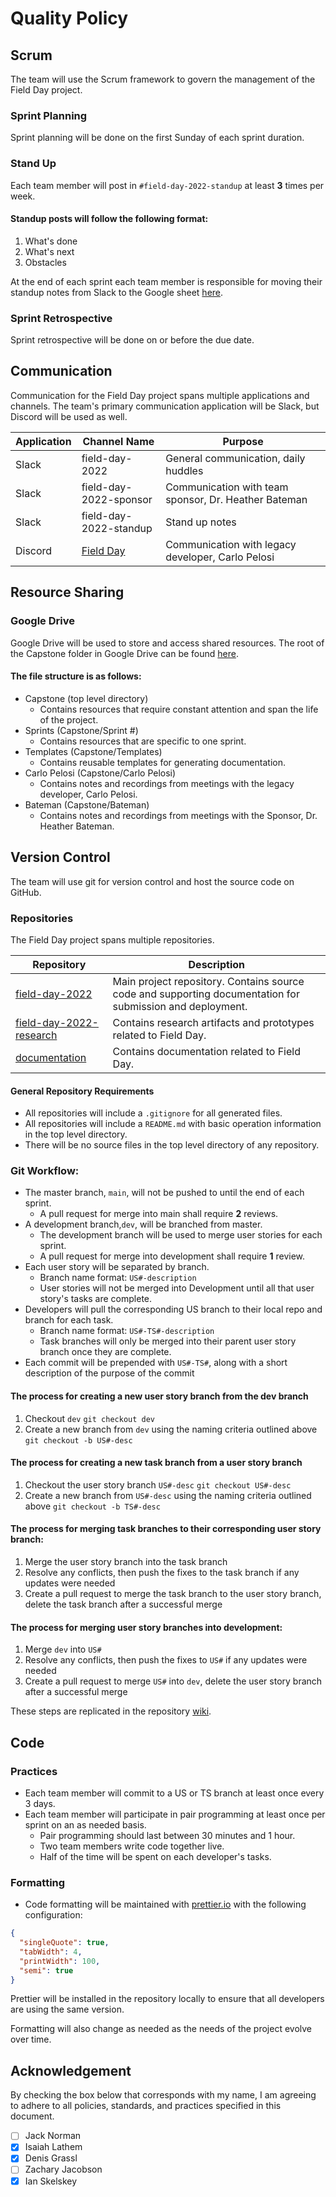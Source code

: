 # Quality Policy

## Scrum

The team will use the Scrum framework to govern the management of the Field Day project.

### Sprint Planning

Sprint planning will be done on the first Sunday of each sprint duration.

### Stand Up

Each team member will post in `#field-day-2022-standup` at least **3** times per week. 

#### Standup posts will follow the following format:

1. What's done
2. What's next
3. Obstacles

At the end of each sprint each team member is responsible for moving their standup notes from Slack
to the Google sheet [here](https://docs.google.com/spreadsheets/d/1w-NvV3TirU2b-vhc_i9atq4p5Iq6dCsULkxHvz-hnAI/edit?usp=sharing).

### Sprint Retrospective

Sprint retrospective will be done on or before the due date.

## Communication

Communication for the Field Day project spans multiple applications and channels. The team's primary communication application will be Slack, but Discord will be used as well.

| Application | Channel Name                               | Purpose                                              |
| ----------- | ------------------------------------------ | ---------------------------------------------------- |
| Slack       | field-day-2022                             | General communication, daily huddles                 |
| Slack       | field-day-2022-sponsor                     | Communication with team sponsor, Dr. Heather Bateman |
| Slack       | field-day-2022-standup                     | Stand up notes                                       |
| Discord     | [Field Day](https://discord.gg/qfWDMEdUfr) | Communication with legacy developer, Carlo Pelosi    |

## Resource Sharing

### Google Drive

Google Drive will be used to store and access shared resources. The root of the Capstone folder in Google Drive can be 
found [here](https://drive.google.com/drive/folders/19JDGxjSamYeW-ZXcv5gNdX_IfooPdGxY?usp=sharing).

#### The file structure is as follows:

- Capstone (top level directory)
  - Contains resources that require constant attention and span the life of the project.
- Sprints (Capstone/Sprint #)
  - Contains resources that are specific to one sprint.
- Templates (Capstone/Templates)
  - Contains reusable templates for generating documentation.
- Carlo Pelosi (Capstone/Carlo Pelosi)
  - Contains notes and recordings from meetings with the legacy developer, Carlo Pelosi.
- Bateman (Capstone/Bateman)
  - Contains notes and recordings from meetings with the Sponsor, Dr. Heather Bateman.

## Version Control
The team will use git for version control and host the source code on GitHub.

### Repositories

The Field Day project spans multiple repositories.

| Repository                                                   | Description                                                  |
| ------------------------------------------------------------ | ------------------------------------------------------------ |
| [field-day-2022](https://github.com/Field-Day-2022/field-day-2022) | Main project repository. Contains source code and supporting documentation for submission and deployment. |
| [field-day-2022-research](https://github.com/Field-Day-2022/field-day-2022-research) | Contains research artifacts and prototypes related to Field Day. |
| [documentation](https://github.com/Field-Day-2022/documentation) | Contains documentation related to Field Day.                 |

#### General Repository Requirements

- All repositories will include a `.gitignore` for all generated files.
- All repositories will include a `README.md` with basic operation information in the top level directory.
- There will be no source files in the top level directory of any repository.

### Git Workflow:
- The master branch, `main`, will not be pushed to until the end of each sprint.
  - A pull request for merge into main shall require **2** reviews.
- A development branch,`dev`, will be branched from master.
  - The development branch will be used to merge user stories for each sprint.
  - A pull request for merge into development shall require **1** review.
- Each user story will be separated by branch. 
  - Branch name format: `US#-description`
  - User stories will not be merged into Development until all that user story's tasks are complete.
- Developers will pull the corresponding US branch to their local repo and branch for each task.
  - Branch name format: `US#-TS#-description`
  - Task branches will only be merged into their parent user story branch once they are complete.
- Each commit will be prepended with `US#-TS#`, along with a short description of the purpose of the commit

#### The process for creating a new user story branch from the dev branch

1. Checkout `dev` 
   `git checkout dev`
2. Create a new branch from `dev` using the naming criteria outlined above
   `git checkout -b US#-desc`

#### The process for creating a new task branch from a user story branch

1. Checkout the user story branch `US#-desc`
   `git checkout US#-desc`
2. Create a new branch from `US#-desc` using the naming criteria outlined above
   `git checkout -b TS#-desc`

#### The process for merging task branches to their corresponding user story branch:
1. Merge the user story branch into the task branch
2. Resolve any conflicts, then push the fixes to the task branch if any updates were needed
3. Create a pull request to merge the task branch to the user story branch, delete the task branch after a successful merge
#### The process for merging user story branches into development:
1. Merge `dev` into `US#`
2. Resolve any conflicts, then push the fixes to `US#` if any updates were needed
3. Create a pull request to merge `US#` into `dev`, delete the user story branch after a successful merge

These steps are replicated in the repository [wiki](https://github.com/Field-Day-2022/field-day-2022/wiki).

## Code

### Practices

- Each team member will commit to a US or TS branch at least once every 3 days.
- Each team member will participate in pair programming at least once per sprint on an as needed basis.
  - Pair programming should last between 30 minutes and 1 hour.
  - Two team members write code together live.
  - Half of the time will be spent on each developer's tasks.

### Formatting

- Code formatting will be maintained with [prettier.io](https://prettier.io/) with the following configuration:
```json
{
  "singleQuote": true,
  "tabWidth": 4,
  "printWidth": 100,
  "semi": true
}
```
Prettier will be installed in the repository locally to ensure that all developers are using the same version.

Formatting will also change as needed as the needs of the project evolve over time.

## Acknowledgement

By checking the box below that corresponds with my name, I am agreeing to adhere to all policies, standards, 
and practices specified in this document.

- [ ] Jack Norman
- [x] Isaiah Lathem
- [x] Denis Grassl
- [ ] Zachary Jacobson
- [x] Ian Skelskey
